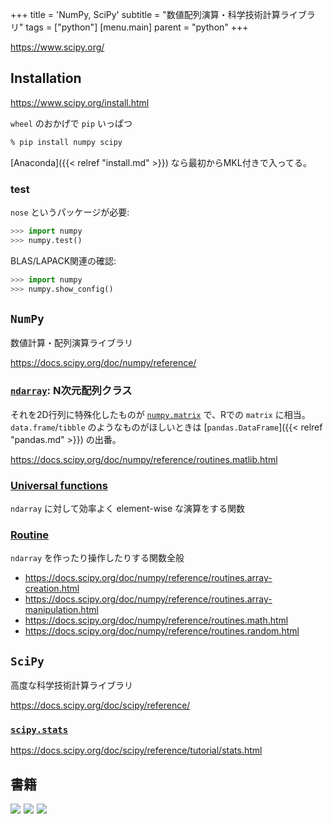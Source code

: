 +++
title = 'NumPy, SciPy'
subtitle = "数値配列演算・科学技術計算ライブラリ"
tags = ["python"]
[menu.main]
  parent = "python"
+++

<https://www.scipy.org/>

## Installation

<https://www.scipy.org/install.html>

`wheel` のおかげで `pip` いっぱつ

```sh
% pip install numpy scipy
```

[Anaconda]({{< relref "install.md" >}}) なら最初からMKL付きで入ってる。

### test

`nose` というパッケージが必要:
```py
>>> import numpy
>>> numpy.test()
```

BLAS/LAPACK関連の確認:
```py
>>> import numpy
>>> numpy.show_config()
```

## `NumPy`

数値計算・配列演算ライブラリ

<https://docs.scipy.org/doc/numpy/reference/>

### [`ndarray`](https://docs.scipy.org/doc/numpy/reference/arrays.ndarray.html): N次元配列クラス

それを2D行列に特殊化したものが
[`numpy.matrix`](https://docs.scipy.org/doc/numpy/reference/generated/numpy.matrix.html#numpy.matrix)
で、Rでの `matrix` に相当。
`data.frame`/`tibble` のようなものがほしいときは
[`pandas.DataFrame`]({{< relref "pandas.md" >}}) の出番。

<https://docs.scipy.org/doc/numpy/reference/routines.matlib.html>

### [Universal functions](https://docs.scipy.org/doc/numpy/reference/ufuncs.html#available-ufuncs)

`ndarray` に対して効率よく element-wise な演算をする関数


### [Routine](https://docs.scipy.org/doc/numpy/reference/routines.html)

`ndarray` を作ったり操作したりする関数全般

- <https://docs.scipy.org/doc/numpy/reference/routines.array-creation.html>
- <https://docs.scipy.org/doc/numpy/reference/routines.array-manipulation.html>
- <https://docs.scipy.org/doc/numpy/reference/routines.math.html>
- <https://docs.scipy.org/doc/numpy/reference/routines.random.html>



## `SciPy`

高度な科学技術計算ライブラリ

<https://docs.scipy.org/doc/scipy/reference/>

### [`scipy.stats`](https://docs.scipy.org/doc/scipy/reference/stats.html)

<https://docs.scipy.org/doc/scipy/reference/tutorial/stats.html>



## 書籍

<a href="https://www.amazon.co.jp/dp/487311845X/ref=as_li_ss_il?ie=UTF8&linkCode=li3&tag=heavywatal-22&linkId=72a416f5d10a9e84aaab4b3ee9613329&language=ja_JP" target="_blank"><img border="0" src="//ws-fe.amazon-adsystem.com/widgets/q?_encoding=UTF8&ASIN=487311845X&Format=_SL250_&ID=AsinImage&MarketPlace=JP&ServiceVersion=20070822&WS=1&tag=heavywatal-22&language=ja_JP" ></a><img src="https://ir-jp.amazon-adsystem.com/e/ir?t=heavywatal-22&language=ja_JP&l=li3&o=9&a=487311845X" width="1" height="1" border="0" alt="" style="border:none !important; margin:0px !important;" />
<a href="https://www.amazon.co.jp/dp/4873118417/ref=as_li_ss_il?ie=UTF8&linkCode=li3&tag=heavywatal-22&linkId=6b1a04ec880b6c730bd6e80273e30e9c&language=ja_JP" target="_blank"><img border="0" src="//ws-fe.amazon-adsystem.com/widgets/q?_encoding=UTF8&ASIN=4873118417&Format=_SL250_&ID=AsinImage&MarketPlace=JP&ServiceVersion=20070822&WS=1&tag=heavywatal-22&language=ja_JP" ></a><img src="https://ir-jp.amazon-adsystem.com/e/ir?t=heavywatal-22&language=ja_JP&l=li3&o=9&a=4873118417" width="1" height="1" border="0" alt="" style="border:none !important; margin:0px !important;" />
<a href="https://www.amazon.co.jp/dp/4873117488/ref=as_li_ss_il?ie=UTF8&linkCode=li3&tag=heavywatal-22&linkId=2181a50362009e68f507d44fc38716b4&language=ja_JP" target="_blank"><img border="0" src="//ws-fe.amazon-adsystem.com/widgets/q?_encoding=UTF8&ASIN=4873117488&Format=_SL250_&ID=AsinImage&MarketPlace=JP&ServiceVersion=20070822&WS=1&tag=heavywatal-22&language=ja_JP" ></a><img src="https://ir-jp.amazon-adsystem.com/e/ir?t=heavywatal-22&language=ja_JP&l=li3&o=9&a=4873117488" width="1" height="1" border="0" alt="" style="border:none !important; margin:0px !important;" />
